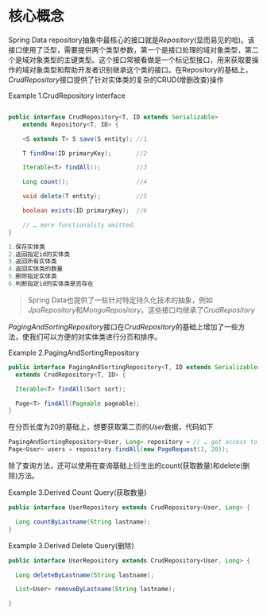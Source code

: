# 核心概念
Spring Data repository抽象中最核心的接口就是*Repository*(显而易见的哈)。该接口使用了泛型，需要提供两个类型参数，第一个是接口处理的域对象类型，第二个是域对象类型的主键类型。这个接口常被看做是一个标记型接口，用来获取要操作的域对象类型和帮助开发者识别继承这个类的接口。在Repository的基础上，*CrudRepository*接口提供了针对实体类的复杂的CRUD(增删改查)操作

Example 1.CrudRepository interface
```java

public interface CrudRepository<T, ID extends Serializable>
    extends Repository<T, ID> {

    <S extends T> S save(S entity); //1

    T findOne(ID primaryKey);       //2

    Iterable<T> findAll();          //3

    Long count();                   //4

    void delete(T entity);          //5

    boolean exists(ID primaryKey);  //6

    // … more functionality omitted.
}

1.保存实体类
2.返回指定id的实体类
3.返回所有实体类
4.返回实体类的数量
5.删除指定实体类
6.判断指定id的实体类是否存在

```

>Spring Data也提供了一些针对特定持久化技术的抽象，例如*JpaRepository*和*MongoRepository*。这些接口均继承了*CrudRepository*


*PagingAndSortingRepository*接口在*CrudRepository*的基础上增加了一些方法，使我们可以方便的对实体类进行分页和排序。

Example 2.PagingAndSortingRepository
```java
public interface PagingAndSortingRepository<T, ID extends Serializable>
  extends CrudRepository<T, ID> {

  Iterable<T> findAll(Sort sort);

  Page<T> findAll(Pageable pageable);
}
```
在分页长度为20的基础上，想要获取第二页的*User*数据，代码如下

```java
PagingAndSortingRepository<User, Long> repository = // … get access to a bean
Page<User> users = repository.findAll(new PageRequest(1, 20));
```
除了查询方法，还可以使用在查询基础上衍生出的count(获取数量)和delete(删除)方法。

Example 3.Derived Count Query(获取数量)
```java
public interface UserRepository extends CrudRepository<User, Long> {

  Long countByLastname(String lastname);
}
```

Example 3.Derived Delete Query(删除)
```java
public interface UserRepository extends CrudRepository<User, Long> {

  Long deleteByLastname(String lastname);

  List<User> removeByLastname(String lastname);

}
```



